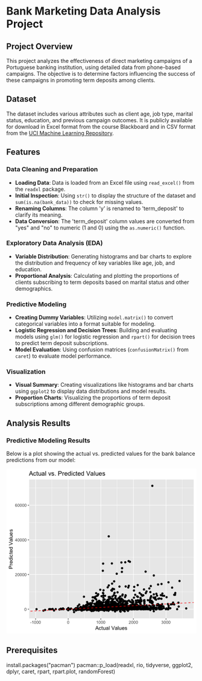 # Bank Marketing Data Analysis Project

## Project Overview
This project analyzes the effectiveness of direct marketing campaigns of a Portuguese banking institution, using detailed data from phone-based campaigns. The objective is to determine factors influencing the success of these campaigns in promoting term deposits among clients.

## Dataset
The dataset includes various attributes such as client age, job type, marital status, education, and previous campaign outcomes. It is publicly available for download in Excel format from the course Blackboard and in CSV format from the [UCI Machine Learning Repository](https://archive.ics.uci.edu/ml/datasets/bank+marketing).

## Features
### Data Cleaning and Preparation
- **Loading Data**: Data is loaded from an Excel file using `read_excel()` from the `readxl` package.
- **Initial Inspection**: Using `str()` to display the structure of the dataset and `sum(is.na(bank_data))` to check for missing values.
- **Renaming Columns**: The column 'y' is renamed to 'term_deposit' to clarify its meaning.
- **Data Conversion**: The 'term_deposit' column values are converted from "yes" and "no" to numeric (1 and 0) using the `as.numeric()` function.

### Exploratory Data Analysis (EDA)
- **Variable Distribution**: Generating histograms and bar charts to explore the distribution and frequency of key variables like age, job, and education.
- **Proportional Analysis**: Calculating and plotting the proportions of clients subscribing to term deposits based on marital status and other demographics.

### Predictive Modeling
- **Creating Dummy Variables**: Utilizing `model.matrix()` to convert categorical variables into a format suitable for modeling.
- **Logistic Regression and Decision Trees**: Building and evaluating models using `glm()` for logistic regression and `rpart()` for decision trees to predict term deposit subscriptions.
- **Model Evaluation**: Using confusion matrices (`confusionMatrix()` from `caret`) to evaluate model performance.

### Visualization
- **Visual Summary**: Creating visualizations like histograms and bar charts using `ggplot2` to display data distributions and model results.
- **Proportion Charts**: Visualizing the proportions of term deposit subscriptions among different demographic groups.

## Analysis Results

### Predictive Modeling Results

Below is a plot showing the actual vs. predicted values for the bank balance predictions from our model:

![Actual vs. Predicted Values](Images/actual_vs_predicted_values.png)


## Prerequisites
install.packages("pacman")
pacman::p_load(readxl, rio, tidyverse, ggplot2, dplyr, caret, rpart, rpart.plot, randomForest)
